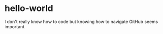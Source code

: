 # hello-world

I don't really know how to code but knowing how to navigate GitHub seems important. 
